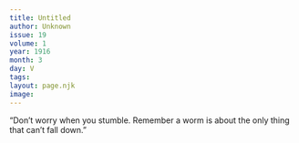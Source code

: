 ```yaml
---
title: Untitled
author: Unknown
issue: 19
volume: 1
year: 1916
month: 3
day: V
tags:
layout: page.njk
image:
---
```

“Don’t worry when you stumble. Remember a worm is about the only thing that can’t fall down.”




